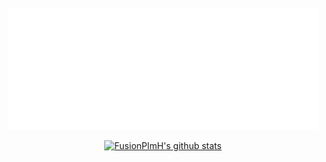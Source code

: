 <div align="center">
	<br>
	<a href="https://raw.githubusercontent.com/FusionPlmH/FusionPlmH/master/header.svg">
		<img src="header.svg" width="495" height="195">
	<br>
</div>

<div align="center">

[![FusionPlmH's github stats](https://github-readme-stats.vercel.app/api?username=FusionPlmH&show_icons=true&title_color=fff&icon_color=79ff97&text_color=9f9f9f&bg_color=151515)](https://github.com/FusionPlmH)
</div>
